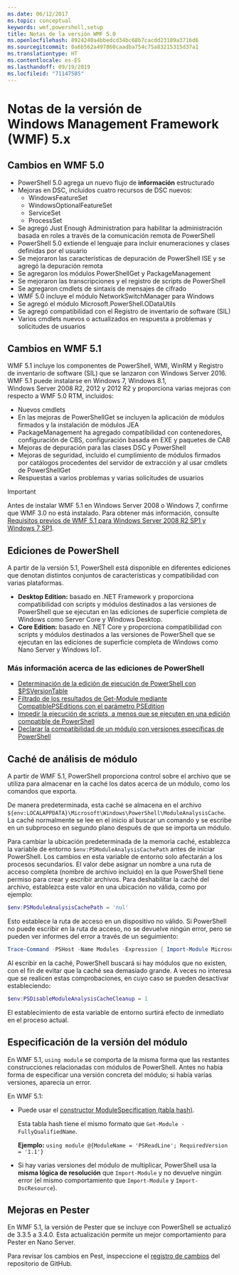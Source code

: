 ```yaml
---
ms.date: 06/12/2017
ms.topic: conceptual
keywords: wmf,powershell,setup
title: Notas de la versión WMF 5.0
ms.openlocfilehash: 8924240a4bbedcd34bc68b7cacdd23189a3716d6
ms.sourcegitcommit: 0a6b562a497860caadba754c75a83215315d37a1
ms.translationtype: HT
ms.contentlocale: es-ES
ms.lasthandoff: 09/19/2019
ms.locfileid: "71147585"
---
```

# <a name="windows-management-framework-wmf-5x-release-notes"></a>Notas de la versión de Windows Management Framework (WMF) 5.x

## <a name="wmf-50-changes"></a>Cambios en WMF 5.0

- PowerShell 5.0 agrega un nuevo flujo de **información** estructurado
- Mejoras en DSC, incluidos cuatro recursos de DSC nuevos:
  - WindowsFeatureSet
  - WindowsOptionalFeatureSet
  - ServiceSet
  - ProcessSet
- Se agregó Just Enough Administration para habilitar la administración basada en roles a través de la comunicación remota de PowerShell
- PowerShell 5.0 extiende el lenguaje para incluir enumeraciones y clases definidas por el usuario
- Se mejoraron las características de depuración de PowerShell ISE y se agregó la depuración remota
- Se agregaron los módulos PowerShellGet y PackageManagement
- Se mejoraron las transcripciones y el registro de scripts de PowerShell
- Se agregaron cmdlets de sintaxis de mensajes de cifrado
- WMF 5.0 incluye el módulo NetworkSwitchManager para Windows
- Se agregó el módulo Microsoft.PowerShell.ODataUtils
- Se agregó compatibilidad con el Registro de inventario de software (SIL)
- Varios cmdlets nuevos o actualizados en respuesta a problemas y solicitudes de usuarios

## <a name="wmf-51-changes"></a>Cambios en WMF 5.1

WMF 5.1 incluye los componentes de PowerShell, WMI, WinRM y Registro de inventario de software (SIL) que se lanzaron con Windows Server 2016. WMF 5.1 puede instalarse en Windows 7, Windows 8.1, Windows Server 2008 R2, 2012 y 2012 R2 y proporciona varias mejoras con respecto a WMF 5.0 RTM, incluidos:

- Nuevos cmdlets
- En las mejoras de PowerShellGet se incluyen la aplicación de módulos firmados y la instalación de módulos JEA
- PackageManagement ha agregado compatibilidad con contenedores, configuración de CBS, configuración basada en EXE y paquetes de CAB
- Mejoras de depuración para las clases DSC y PowerShell
- Mejoras de seguridad, incluido el cumplimiento de módulos firmados por catálogos procedentes del servidor de extracción y al usar cmdlets de PowerShellGet
- Respuestas a varios problemas y varias solicitudes de usuarios

> [!IMPORTANT]
> Antes de instalar WMF 5.1 en Windows Server 2008 o Windows 7, confirme que WMF 3.0 no está instalado. Para obtener más información, consulte [Requisitos previos de WMF 5.1 para Windows Server 2008 R2 SP1 y Windows 7 SP1](../setup/install-configure.md#wmf-51-prerequisites-for-windows-server-2008-r2-sp1-and-windows-7-sp1).

## <a name="powershell-editions"></a>Ediciones de PowerShell

A partir de la versión 5.1, PowerShell está disponible en diferentes ediciones que denotan distintos conjuntos de características y compatibilidad con varias plataformas.

- **Desktop Edition:** basado en .NET Framework y proporciona compatibilidad con scripts y módulos destinados a las versiones de PowerShell que se ejecutan en las ediciones de superficie completa de Windows como Server Core y Windows Desktop.
- **Core Edition:** basado en .NET Core y proporciona compatibilidad con scripts y módulos destinados a las versiones de PowerShell que se ejecutan en las ediciones de superficie completa de Windows como Nano Server y Windows IoT.

### <a name="learn-more-about-using-powershell-editions"></a>Más información acerca de las ediciones de PowerShell

- [Determinación de la edición de ejecución de PowerShell con $PSVersionTable](/powershell/module/microsoft.powershell.core/about/about_automatic_variables)
- [Filtrado de los resultados de Get-Module mediante CompatiblePSEditions con el parámetro PSEdition](/powershell/module/microsoft.powershell.core/get-module)
- [Impedir la ejecución de scripts, a menos que se ejecuten en una edición compatible de PowerShell](/powershell/gallery/concepts/script-psedition-support)
- [Declarar la compatibilidad de un módulo con versiones específicas de PowerShell](/powershell/gallery/concepts/module-psedition-support)

## <a name="module-analysis-cache"></a>Caché de análisis de módulo

A partir de WMF 5.1, PowerShell proporciona control sobre el archivo que se utiliza para almacenar en la caché los datos acerca de un módulo, como los comandos que exporta.

De manera predeterminada, esta caché se almacena en el archivo `${env:LOCALAPPDATA}\Microsoft\Windows\PowerShell\ModuleAnalysisCache`. La caché normalmente se lee en el inicio al buscar un comando y se escribe en un subproceso en segundo plano después de que se importa un módulo.

Para cambiar la ubicación predeterminada de la memoria caché, establezca la variable de entorno `$env:PSModuleAnalysisCachePath` antes de iniciar PowerShell. Los cambios en esta variable de entorno solo afectarán a los procesos secundarios. El valor debe asignar un nombre a una ruta de acceso completa (nombre de archivo incluido) en la que PowerShell tiene permiso para crear y escribir archivos. Para deshabilitar la caché del archivo, establezca este valor en una ubicación no válida, como por ejemplo:

```powershell
$env:PSModuleAnalysisCachePath = 'nul'
```

Esto establece la ruta de acceso en un dispositivo no válido. Si PowerShell no puede escribir en la ruta de acceso, no se devuelve ningún error, pero se pueden ver informes del error a través de un seguimiento:

```powershell
Trace-Command -PSHost -Name Modules -Expression { Import-Module Microsoft.PowerShell.Management -Force }
```

Al escribir en la caché, PowerShell buscará si hay módulos que no existen, con el fin de evitar que la caché sea demasiado grande. A veces no interesa que se realicen estas comprobaciones, en cuyo caso se pueden desactivar estableciendo:

```powershell
$env:PSDisableModuleAnalysisCacheCleanup = 1
```

El establecimiento de esta variable de entorno surtirá efecto de inmediato en el proceso actual.

## <a name="specifying-module-version"></a>Especificación de la versión del módulo

En WMF 5.1, `using module` se comporta de la misma forma que las restantes construcciones relacionadas con módulos de PowerShell.
Antes no había forma de especificar una versión concreta del módulo; si había varias versiones, aparecía un error.

En WMF 5.1:

- Puede usar el [constructor ModuleSpecification (tabla hash)](/dotnet/api/microsoft.powershell.commands.modulespecification.-ctor?view=powershellsdk-1.1.0#Microsoft_PowerShell_Commands_ModuleSpecification__ctor_System_Collections_Hashtable_).

  Esta tabla hash tiene el mismo formato que `Get-Module -FullyQualifiedName`.

  **Ejemplo:** `using module @{ModuleName = 'PSReadLine'; RequiredVersion = '1.1'}`

- Si hay varias versiones del módulo de multiplicar, PowerShell usa la **misma lógica de resolución** que `Import-Module` y no devuelve ningún error (el mismo comportamiento que `Import-Module` y `Import-DscResource`).

## <a name="improvements-to-pester"></a>Mejoras en Pester

En WMF 5.1, la versión de Pester que se incluye con PowerShell se actualizó de 3.3.5 a 3.4.0.
Esta actualización permite un mejor comportamiento para Pester en Nano Server.

Para revisar los cambios en Pest, inspeccione el [registro de cambios](https://github.com/pester/Pester/blob/master/CHANGELOG.md) del repositorio de GitHub.
